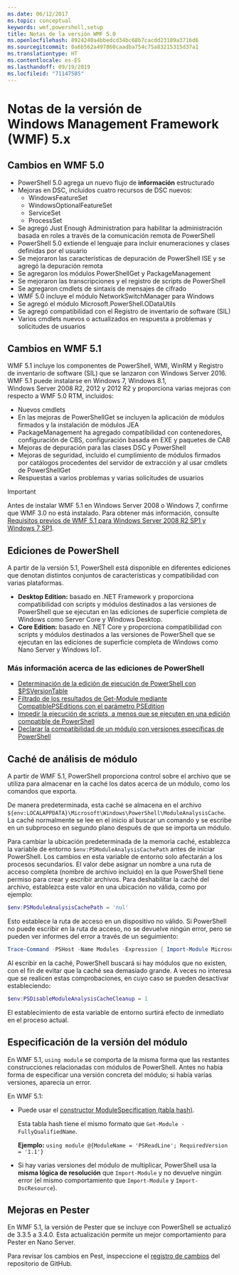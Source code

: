 ```yaml
---
ms.date: 06/12/2017
ms.topic: conceptual
keywords: wmf,powershell,setup
title: Notas de la versión WMF 5.0
ms.openlocfilehash: 8924240a4bbedcd34bc68b7cacdd23189a3716d6
ms.sourcegitcommit: 0a6b562a497860caadba754c75a83215315d37a1
ms.translationtype: HT
ms.contentlocale: es-ES
ms.lasthandoff: 09/19/2019
ms.locfileid: "71147585"
---
```

# <a name="windows-management-framework-wmf-5x-release-notes"></a>Notas de la versión de Windows Management Framework (WMF) 5.x

## <a name="wmf-50-changes"></a>Cambios en WMF 5.0

- PowerShell 5.0 agrega un nuevo flujo de **información** estructurado
- Mejoras en DSC, incluidos cuatro recursos de DSC nuevos:
  - WindowsFeatureSet
  - WindowsOptionalFeatureSet
  - ServiceSet
  - ProcessSet
- Se agregó Just Enough Administration para habilitar la administración basada en roles a través de la comunicación remota de PowerShell
- PowerShell 5.0 extiende el lenguaje para incluir enumeraciones y clases definidas por el usuario
- Se mejoraron las características de depuración de PowerShell ISE y se agregó la depuración remota
- Se agregaron los módulos PowerShellGet y PackageManagement
- Se mejoraron las transcripciones y el registro de scripts de PowerShell
- Se agregaron cmdlets de sintaxis de mensajes de cifrado
- WMF 5.0 incluye el módulo NetworkSwitchManager para Windows
- Se agregó el módulo Microsoft.PowerShell.ODataUtils
- Se agregó compatibilidad con el Registro de inventario de software (SIL)
- Varios cmdlets nuevos o actualizados en respuesta a problemas y solicitudes de usuarios

## <a name="wmf-51-changes"></a>Cambios en WMF 5.1

WMF 5.1 incluye los componentes de PowerShell, WMI, WinRM y Registro de inventario de software (SIL) que se lanzaron con Windows Server 2016. WMF 5.1 puede instalarse en Windows 7, Windows 8.1, Windows Server 2008 R2, 2012 y 2012 R2 y proporciona varias mejoras con respecto a WMF 5.0 RTM, incluidos:

- Nuevos cmdlets
- En las mejoras de PowerShellGet se incluyen la aplicación de módulos firmados y la instalación de módulos JEA
- PackageManagement ha agregado compatibilidad con contenedores, configuración de CBS, configuración basada en EXE y paquetes de CAB
- Mejoras de depuración para las clases DSC y PowerShell
- Mejoras de seguridad, incluido el cumplimiento de módulos firmados por catálogos procedentes del servidor de extracción y al usar cmdlets de PowerShellGet
- Respuestas a varios problemas y varias solicitudes de usuarios

> [!IMPORTANT]
> Antes de instalar WMF 5.1 en Windows Server 2008 o Windows 7, confirme que WMF 3.0 no está instalado. Para obtener más información, consulte [Requisitos previos de WMF 5.1 para Windows Server 2008 R2 SP1 y Windows 7 SP1](../setup/install-configure.md#wmf-51-prerequisites-for-windows-server-2008-r2-sp1-and-windows-7-sp1).

## <a name="powershell-editions"></a>Ediciones de PowerShell

A partir de la versión 5.1, PowerShell está disponible en diferentes ediciones que denotan distintos conjuntos de características y compatibilidad con varias plataformas.

- **Desktop Edition:** basado en .NET Framework y proporciona compatibilidad con scripts y módulos destinados a las versiones de PowerShell que se ejecutan en las ediciones de superficie completa de Windows como Server Core y Windows Desktop.
- **Core Edition:** basado en .NET Core y proporciona compatibilidad con scripts y módulos destinados a las versiones de PowerShell que se ejecutan en las ediciones de superficie completa de Windows como Nano Server y Windows IoT.

### <a name="learn-more-about-using-powershell-editions"></a>Más información acerca de las ediciones de PowerShell

- [Determinación de la edición de ejecución de PowerShell con $PSVersionTable](/powershell/module/microsoft.powershell.core/about/about_automatic_variables)
- [Filtrado de los resultados de Get-Module mediante CompatiblePSEditions con el parámetro PSEdition](/powershell/module/microsoft.powershell.core/get-module)
- [Impedir la ejecución de scripts, a menos que se ejecuten en una edición compatible de PowerShell](/powershell/gallery/concepts/script-psedition-support)
- [Declarar la compatibilidad de un módulo con versiones específicas de PowerShell](/powershell/gallery/concepts/module-psedition-support)

## <a name="module-analysis-cache"></a>Caché de análisis de módulo

A partir de WMF 5.1, PowerShell proporciona control sobre el archivo que se utiliza para almacenar en la caché los datos acerca de un módulo, como los comandos que exporta.

De manera predeterminada, esta caché se almacena en el archivo `${env:LOCALAPPDATA}\Microsoft\Windows\PowerShell\ModuleAnalysisCache`. La caché normalmente se lee en el inicio al buscar un comando y se escribe en un subproceso en segundo plano después de que se importa un módulo.

Para cambiar la ubicación predeterminada de la memoria caché, establezca la variable de entorno `$env:PSModuleAnalysisCachePath` antes de iniciar PowerShell. Los cambios en esta variable de entorno solo afectarán a los procesos secundarios. El valor debe asignar un nombre a una ruta de acceso completa (nombre de archivo incluido) en la que PowerShell tiene permiso para crear y escribir archivos. Para deshabilitar la caché del archivo, establezca este valor en una ubicación no válida, como por ejemplo:

```powershell
$env:PSModuleAnalysisCachePath = 'nul'
```

Esto establece la ruta de acceso en un dispositivo no válido. Si PowerShell no puede escribir en la ruta de acceso, no se devuelve ningún error, pero se pueden ver informes del error a través de un seguimiento:

```powershell
Trace-Command -PSHost -Name Modules -Expression { Import-Module Microsoft.PowerShell.Management -Force }
```

Al escribir en la caché, PowerShell buscará si hay módulos que no existen, con el fin de evitar que la caché sea demasiado grande. A veces no interesa que se realicen estas comprobaciones, en cuyo caso se pueden desactivar estableciendo:

```powershell
$env:PSDisableModuleAnalysisCacheCleanup = 1
```

El establecimiento de esta variable de entorno surtirá efecto de inmediato en el proceso actual.

## <a name="specifying-module-version"></a>Especificación de la versión del módulo

En WMF 5.1, `using module` se comporta de la misma forma que las restantes construcciones relacionadas con módulos de PowerShell.
Antes no había forma de especificar una versión concreta del módulo; si había varias versiones, aparecía un error.

En WMF 5.1:

- Puede usar el [constructor ModuleSpecification (tabla hash)](/dotnet/api/microsoft.powershell.commands.modulespecification.-ctor?view=powershellsdk-1.1.0#Microsoft_PowerShell_Commands_ModuleSpecification__ctor_System_Collections_Hashtable_).

  Esta tabla hash tiene el mismo formato que `Get-Module -FullyQualifiedName`.

  **Ejemplo:** `using module @{ModuleName = 'PSReadLine'; RequiredVersion = '1.1'}`

- Si hay varias versiones del módulo de multiplicar, PowerShell usa la **misma lógica de resolución** que `Import-Module` y no devuelve ningún error (el mismo comportamiento que `Import-Module` y `Import-DscResource`).

## <a name="improvements-to-pester"></a>Mejoras en Pester

En WMF 5.1, la versión de Pester que se incluye con PowerShell se actualizó de 3.3.5 a 3.4.0.
Esta actualización permite un mejor comportamiento para Pester en Nano Server.

Para revisar los cambios en Pest, inspeccione el [registro de cambios](https://github.com/pester/Pester/blob/master/CHANGELOG.md) del repositorio de GitHub.
